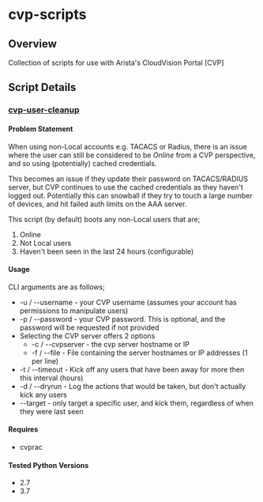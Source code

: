 # cvp-scripts
## Overview
Collection of scripts for use with Arista's CloudVision Portal [CVP]

## Script Details
### [cvp-user-cleanup](https://github.com/colinmacgiolla/cvp-scripts/blob/main/cvp-user-cleanup.py)
#### Problem Statement
When using non-Local accounts e.g. TACACS or Radius, there is an issue where the user can still be considered to be *Online* from a CVP perspective, and so using (potentially) cached credentials.

This becomes an issue if they update their password on TACACS/RADIUS server, but CVP continues to use the cached credentials as they haven't logged out. Potentially this can snowball if they try to touch a large number of devices, and hit failed auth limits on the AAA server.

This script (by default) boots any non-Local users that are;
1. Online
2. Not Local users
3. Haven't been seen in the last 24 hours (configurable)
#### Usage
CLI arguments are as follows;
* -u / --username - your CVP username (assumes your account has permissions to manipulate users)
* -p / --password - your CVP password. This is optional, and the password will be requested if not provided
* Selecting the CVP server offers 2 options
  * -c / --cvpserver - the cvp server hostname or IP
  * -f / --file - File containing the server hostnames or IP addresses (1 per line)
* -t / --timeout - Kick off any users that have been away for more then this interval (hours)
* -d / --dryrun - Log the actions that would be taken, but don't actually kick any users
* --target - only target a specific user, and kick them, regardless of when they were last seen

#### Requires
* cvprac

#### Tested Python Versions
* 2.7
* 3.7